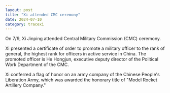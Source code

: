 ```yaml
---
layout: post
title: "Xi attended CMC ceremony"
date: 2024-07-10
category: tracexi
---
```


On 7/9, Xi Jinping attended Central Military Commission (CMC) ceremony.

Xi presented a certificate of order to promote a military officer to the rank of general, the highest rank for officers in active service in China. The promoted officer is He Hongjun, executive deputy director of the Political Work Department of the CMC.

Xi conferred a flag of honor on an army company of the Chinese People's Liberation Army, which was awarded the honorary title of "Model Rocket Artillery Company."